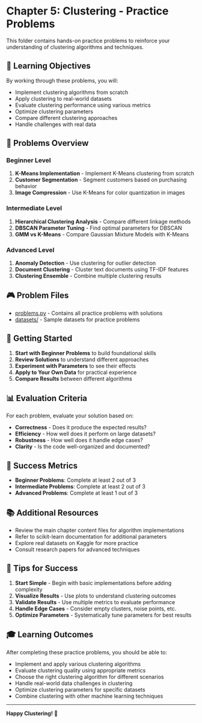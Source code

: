 # Chapter 5: Clustering - Practice Problems

This folder contains hands-on practice problems to reinforce your understanding of clustering algorithms and techniques.

## 🎯 Learning Objectives

By working through these problems, you will:
- Implement clustering algorithms from scratch
- Apply clustering to real-world datasets
- Evaluate clustering performance using various metrics
- Optimize clustering parameters
- Compare different clustering approaches
- Handle challenges with real data

## 📝 Problems Overview

### Beginner Level
1. **K-Means Implementation** - Implement K-Means clustering from scratch
2. **Customer Segmentation** - Segment customers based on purchasing behavior
3. **Image Compression** - Use K-Means for color quantization in images

### Intermediate Level
1. **Hierarchical Clustering Analysis** - Compare different linkage methods
2. **DBSCAN Parameter Tuning** - Find optimal parameters for DBSCAN
3. **GMM vs K-Means** - Compare Gaussian Mixture Models with K-Means

### Advanced Level
1. **Anomaly Detection** - Use clustering for outlier detection
2. **Document Clustering** - Cluster text documents using TF-IDF features
3. **Clustering Ensemble** - Combine multiple clustering results

## 🎮 Problem Files

- [problems.py](problems.py) - Contains all practice problems with solutions
- [datasets/](datasets/) - Sample datasets for practice problems

## 🚀 Getting Started

1. **Start with Beginner Problems** to build foundational skills
2. **Review Solutions** to understand different approaches
3. **Experiment with Parameters** to see their effects
4. **Apply to Your Own Data** for practical experience
5. **Compare Results** between different algorithms

## 📊 Evaluation Criteria

For each problem, evaluate your solution based on:
- **Correctness** - Does it produce the expected results?
- **Efficiency** - How well does it perform on large datasets?
- **Robustness** - How well does it handle edge cases?
- **Clarity** - Is the code well-organized and documented?

## 🎯 Success Metrics

- **Beginner Problems**: Complete at least 2 out of 3
- **Intermediate Problems**: Complete at least 2 out of 3
- **Advanced Problems**: Complete at least 1 out of 3

## 📚 Additional Resources

- Review the main chapter content files for algorithm implementations
- Refer to scikit-learn documentation for additional parameters
- Explore real datasets on Kaggle for more practice
- Consult research papers for advanced techniques

## 🤝 Tips for Success

1. **Start Simple** - Begin with basic implementations before adding complexity
2. **Visualize Results** - Use plots to understand clustering outcomes
3. **Validate Results** - Use multiple metrics to evaluate performance
4. **Handle Edge Cases** - Consider empty clusters, noise points, etc.
5. **Optimize Parameters** - Systematically tune parameters for best results

## 🎓 Learning Outcomes

After completing these practice problems, you should be able to:
- Implement and apply various clustering algorithms
- Evaluate clustering quality using appropriate metrics
- Choose the right clustering algorithm for different scenarios
- Handle real-world data challenges in clustering
- Optimize clustering parameters for specific datasets
- Combine clustering with other machine learning techniques

---

**Happy Clustering!** 🚀